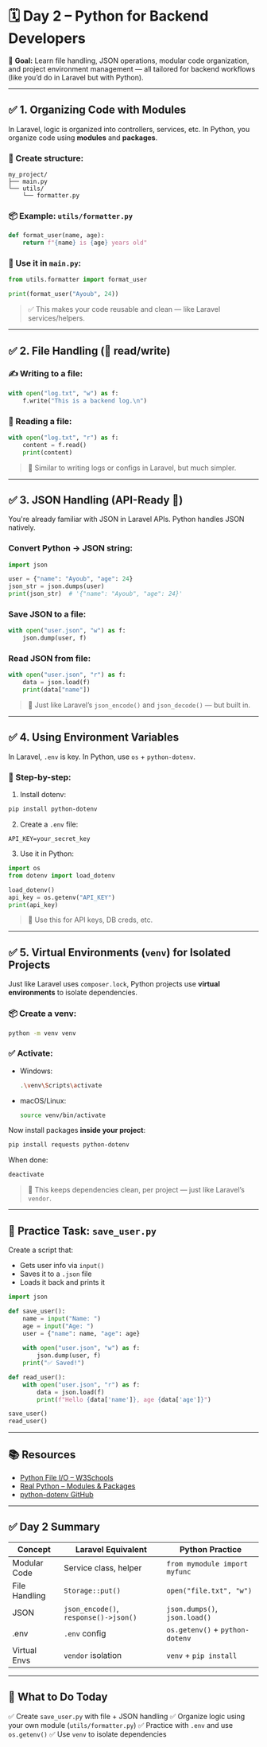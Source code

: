 # 🗓️ **Day 2 – Python for Backend Developers**

🎯 **Goal:** Learn file handling, JSON operations, modular code organization, and project environment management — all tailored for backend workflows (like you’d do in Laravel but with Python).

---

## ✅ 1. Organizing Code with Modules

In Laravel, logic is organized into controllers, services, etc.
In Python, you organize code using **modules** and **packages**.

### 📁 Create structure:

```
my_project/
├── main.py
└── utils/
    └── formatter.py
```

### 📦 Example: `utils/formatter.py`

```python
def format_user(name, age):
    return f"{name} is {age} years old"
```

### 🧠 Use it in `main.py`:

```python
from utils.formatter import format_user

print(format_user("Ayoub", 24))
```

> ✅ This makes your code reusable and clean — like Laravel services/helpers.

---

## ✅ 2. File Handling (📄 read/write)

### ✍️ Writing to a file:

```python
with open("log.txt", "w") as f:
    f.write("This is a backend log.\n")
```

### 📖 Reading a file:

```python
with open("log.txt", "r") as f:
    content = f.read()
    print(content)
```

> 🧠 Similar to writing logs or configs in Laravel, but much simpler.

---

## ✅ 3. JSON Handling (API-Ready 🧩)

You're already familiar with JSON in Laravel APIs. Python handles JSON natively.

### Convert Python → JSON string:

```python
import json

user = {"name": "Ayoub", "age": 24}
json_str = json.dumps(user)
print(json_str)  # '{"name": "Ayoub", "age": 24}'
```

### Save JSON to a file:

```python
with open("user.json", "w") as f:
    json.dump(user, f)
```

### Read JSON from file:

```python
with open("user.json", "r") as f:
    data = json.load(f)
    print(data["name"])
```

> 🔄 Just like Laravel’s `json_encode()` and `json_decode()` — but built in.

---

## ✅ 4. Using Environment Variables

In Laravel, `.env` is key. In Python, use `os` + `python-dotenv`.

### 🧪 Step-by-step:

1. Install dotenv:

```bash
pip install python-dotenv
```

2. Create a `.env` file:

```
API_KEY=your_secret_key
```

3. Use it in Python:

```python
import os
from dotenv import load_dotenv

load_dotenv()
api_key = os.getenv("API_KEY")
print(api_key)
```

> 🔐 Use this for API keys, DB creds, etc.

---

## ✅ 5. Virtual Environments (`venv`) for Isolated Projects

Just like Laravel uses `composer.lock`, Python projects use **virtual environments** to isolate dependencies.

### 📦 Create a venv:

```bash
python -m venv venv
```

### ✅ Activate:

* Windows:

  ```bash
  .\venv\Scripts\activate
  ```
* macOS/Linux:

  ```bash
  source venv/bin/activate
  ```

Now install packages **inside your project**:

```bash
pip install requests python-dotenv
```

When done:

```bash
deactivate
```

> 🔁 This keeps dependencies clean, per project — just like Laravel’s `vendor`.

---

## 🧪 Practice Task: `save_user.py`

Create a script that:

* Gets user info via `input()`
* Saves it to a `.json` file
* Loads it back and prints it

```python
import json

def save_user():
    name = input("Name: ")
    age = input("Age: ")
    user = {"name": name, "age": age}
    
    with open("user.json", "w") as f:
        json.dump(user, f)
    print("✅ Saved!")

def read_user():
    with open("user.json", "r") as f:
        data = json.load(f)
        print(f"Hello {data['name']}, age {data['age']}")

save_user()
read_user()
```

---

## 📚 Resources

* [Python File I/O – W3Schools](https://www.w3schools.com/python/python_file_handling.asp)
* [Real Python – Modules & Packages](https://realpython.com/python-modules-packages/)
* [python-dotenv GitHub](https://github.com/theskumar/python-dotenv)

---

## ✅ Day 2 Summary

| Concept       | Laravel Equivalent                    | Python Practice                 |
| ------------- | ------------------------------------- | ------------------------------- |
| Modular Code  | Service class, helper                 | `from mymodule import myfunc`   |
| File Handling | `Storage::put()`                      | `open("file.txt", "w")`         |
| JSON          | `json_encode()`, `response()->json()` | `json.dumps()`, `json.load()`   |
| .env          | `.env` config                         | `os.getenv()` + `python-dotenv` |
| Virtual Envs  | `vendor` isolation                    | `venv` + `pip install`          |

---

## 🎯 What to Do Today

✅ Create `save_user.py` with file + JSON handling
✅ Organize logic using your own module (`utils/formatter.py`)
✅ Practice with `.env` and use `os.getenv()`
✅ Use `venv` to isolate dependencies

